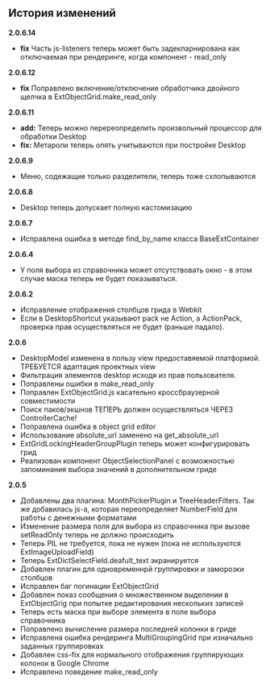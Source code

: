 ## История изменений

**2.0.6.14**
- **fix** Часть js-listeners теперь может быть задекларнирована как отключаемая при рендеринге, когда компонент - read_only

**2.0.6.12**
- **fix** Поправлено включение/отключение обработчика двойного щелчка в ExtObjectGrid.make_read_only

**2.0.6.11**
- **add:** Теперь можно перереопределить произвольный процессор для обработки Desktop
- **fix:** Метароли теперь опять учитываются при постройке Desktop

**2.0.6.9**
- Меню, содежащие только разделители, теперь тоже схлопываются

**2.0.6.8**
- Desktop теперь допускает полную кастомизацию

**2.0.6.7**
- Исправлена ошибка в методе find_by_name класса BaseExtContainer

**2.0.6.4**
- У поля выбора из справочника может отсутствовать окно - в этом случае маска теперь не будет показываться.

**2.0.6.2**
- Исправление отображения столбцов грида в Webkit
- Если в DesktopShortcut указывают pack не Action, а ActionPack, проверка прав осуществляться не будет (раньше падало).

**2.0.6**
- DesktopModel изменена в пользу view предоставяемой платформой. ТРЕБУЕТСЯ адаптация проектных view
- Фильтрация элементов desktop исходя из прав пользователя.
- Поправлены ошибки в make_read_only
- Поправлен ExtObjectGrid.js касательно кроссбраузерной совместимости
- Поиск паков/экшнов ТЕПЕРЬ должен осуществляться ЧЕРЕЗ ControllerCache!
- Поправлена ошибка в object grid editor
- Использование absolute_url заменено на get_absolute_url
- ExtGridLockingHeaderGroupPlugin теперь может конфигурировать грид
- Реализован компонент ObjectSelectionPanel с возможностью запоминания выбора значений в дополнительном гриде

**2.0.5**

- Добавлены два плагина: MonthPickerPlugin и TreeHeaderFilters. Так же добавилась js-а, которая переопределяет NumberField для работы с денежными форматами
- Изменение размера поля для выбора из справочника при вызове setReadOnly теперь не должно происходить
- Теперь PIL не требуется, пока не нужен (пока не используются ExtImageUploadField)
- Теперь ExtDictSelectField.deafult_text экранируется
- Добавлен плагин для одновременнрй группировки и заморозки столбцов
- Исправлен баг погинации ExtObjectGrid
- Добавлен показ сообщения о множественном выделении в ExtObjectGrig при попытке редактирования нескольких записей
- Теперь есть маска при выборе элемента в поле выбора справочника
- Поправлено вычисление размера последней колонки в гриде
- Исправлена ошибка рендеринга MultiGroupingGrid при изначально заданных группировках
- Добавлен css-fix для нормального отображения группирующих колонок в Google Chrome
- Исправлено поведение make_read_only

